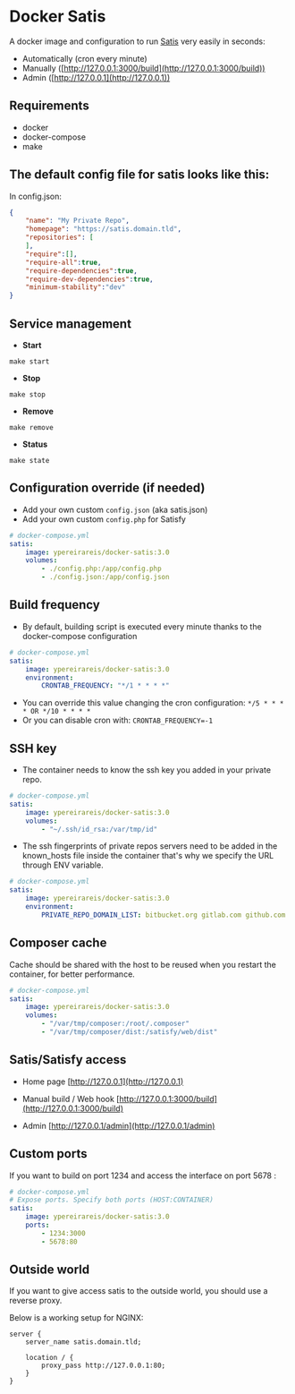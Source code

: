 # Docker Satis

A docker image and configuration to run [Satis](https://github.com/composer/satis) very easily in seconds:

* Automatically (cron every minute)
* Manually ([http://127.0.0.1:3000/build](http://127.0.0.1:3000/build))
* Admin ([http://127.0.0.1](http://127.0.0.1))

## Requirements

* docker
* docker-compose
* make

## The default config file for satis looks like this:

In config.json:
```json
{
    "name": "My Private Repo",
    "homepage": "https://satis.domain.tld",
    "repositories": [
    ],
    "require":[],
    "require-all":true,
    "require-dependencies":true,
    "require-dev-dependencies":true,
    "minimum-stability":"dev"
}

```

## Service management

* **Start**

```
make start
```

* **Stop**

```
make stop
```

* **Remove**

```
make remove
```

* **Status**

```
make state
```

## Configuration override (if needed)

* Add your own custom `config.json` (aka satis.json)
* Add your own custom `config.php` for Satisfy

```yml
# docker-compose.yml
satis:
    image: ypereirareis/docker-satis:3.0
    volumes:
        - ./config.php:/app/config.php
        - ./config.json:/app/config.json
```

## **Build frequency**

* By default, building script is executed every minute thanks to the docker-compose configuration

```yml
# docker-compose.yml
satis:
    image: ypereirareis/docker-satis:3.0
    environment:
        CRONTAB_FREQUENCY: "*/1 * * * *"
```

* You can override this value changing the cron configuration: `*/5 * * * * OR */10 * * * *`
* Or you can disable cron with: `CRONTAB_FREQUENCY=-1`

## SSH key

* The container needs to know the ssh key you added in your private repo.

```yml
# docker-compose.yml
satis:
    image: ypereirareis/docker-satis:3.0
    volumes:
        - "~/.ssh/id_rsa:/var/tmp/id"
```

* The ssh fingerprints of private repos servers need to be added in the known_hosts file inside the container that's why we specify the URL through ENV variable.

```yml
# docker-compose.yml
satis:
    image: ypereirareis/docker-satis:3.0
    environment:
        PRIVATE_REPO_DOMAIN_LIST: bitbucket.org gitlab.com github.com
```

## Composer cache

Cache should be shared with the host to be reused when you restart the container, for better performance.

```yml
# docker-compose.yml
satis:
    image: ypereirareis/docker-satis:3.0
    volumes:
        - "/var/tmp/composer:/root/.composer"
        - "/var/tmp/composer/dist:/satisfy/web/dist"
```


## Satis/Satisfy access

* Home page
[http://127.0.0.1](http://127.0.0.1)

* Manual build / Web hook
[http://127.0.0.1:3000/build](http://127.0.0.1:3000/build)

* Admin
[http://127.0.0.1/admin](http://127.0.0.1/admin)

## Custom ports

If you want to build on port 1234 and access the interface on port 5678 :

```yml
# docker-compose.yml
# Expose ports. Specify both ports (HOST:CONTAINER)
satis:
    image: ypereirareis/docker-satis:3.0
    ports:
        - 1234:3000
        - 5678:80

```

## Outside world

If you want to give access satis to the outside world, you should use a reverse proxy.

Below is a working setup for NGINX:

```
server {
    server_name satis.domain.tld;

    location / {
        proxy_pass http://127.0.0.1:80;
    }
}
```

